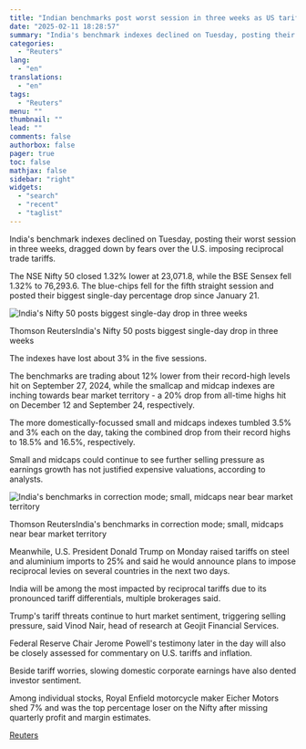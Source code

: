 ```yaml
---
title: "Indian benchmarks post worst session in three weeks as US tariff concerns spook investors"
date: "2025-02-11 18:28:57"
summary: "India's benchmark indexes declined on Tuesday, posting their worst session in three weeks, dragged down by fears over the U.S. imposing reciprocal trade tariffs. The NSE Nifty 50 closed 1.32% lower at 23,071.8, while the BSE Sensex fell 1.32% to 76,293.6. The blue-chips fell for the fifth straight session and..."
categories:
  - "Reuters"
lang:
  - "en"
translations:
  - "en"
tags:
  - "Reuters"
menu: ""
thumbnail: ""
lead: ""
comments: false
authorbox: false
pager: true
toc: false
mathjax: false
sidebar: "right"
widgets:
  - "search"
  - "recent"
  - "taglist"
---
```


India's benchmark indexes declined on Tuesday, posting their worst session in three weeks, dragged down by fears over the U.S. imposing reciprocal trade tariffs.

The NSE Nifty 50 closed 1.32% lower at 23,071.8, while the BSE Sensex fell 1.32% to 76,293.6. The blue-chips fell for the fifth straight session and posted their biggest single-day percentage drop since January 21.

![India's Nifty 50 posts biggest single-day drop in three weeks](https://s3.tradingview.com/news/image/tag:reuters.com,2025:newsml_L4N3P20IV-dc35ef063be2893764b1fc8cde1e5346-resized.jpeg)

Thomson ReutersIndia's Nifty 50 posts biggest single-day drop in three weeks



The indexes have lost about 3% in the five sessions.

The benchmarks are trading about 12% lower from their record-high levels hit on September 27, 2024, while the smallcap and midcap indexes are inching towards bear market territory - a 20% drop from all-time highs hit on December 12 and September 24, respectively.

The more domestically-focussed small and midcaps indexes tumbled 3.5% and 3% each on the day, taking the combined drop from their record highs to 18.5% and 16.5%, respectively.

Small and midcaps could continue to see further selling pressure as earnings growth has not justified expensive valuations, according to analysts.

![India's benchmarks in correction mode; small, midcaps near bear market territory](https://s3.tradingview.com/news/image/tag:reuters.com,2025:newsml_L4N3P20IV-2b2acc54d4db4756c7e3cb2dffd7b08e-resized.jpeg)

Thomson ReutersIndia's benchmarks in correction mode; small, midcaps near bear market territory



Meanwhile, U.S. President Donald Trump on Monday raised tariffs on steel and aluminium imports to 25% and said he would announce plans to impose reciprocal levies on several countries in the next two days.

India will be among the most impacted by reciprocal tariffs due to its pronounced tariff differentials, multiple brokerages said.

Trump's tariff threats continue to hurt market sentiment, triggering selling pressure, said Vinod Nair, head of research at Geojit Financial Services.

Federal Reserve Chair Jerome Powell's testimony later in the day will also be closely assessed for commentary on U.S. tariffs and inflation.

Beside tariff worries, slowing domestic corporate earnings have also dented investor sentiment.

Among individual stocks, Royal Enfield motorcycle maker Eicher Motors shed 7% and was the top percentage loser on the Nifty after missing quarterly profit and margin estimates.

[Reuters](https://www.tradingview.com/news/reuters.com,2025:newsml_L4N3P20IV:0-indian-benchmarks-post-worst-session-in-three-weeks-as-us-tariff-concerns-spook-investors/)
